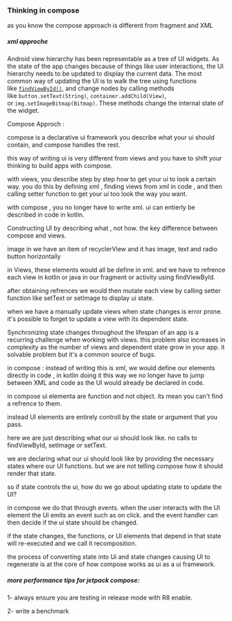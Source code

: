 ### Thinking in compose

as you know the compose approach is different from fragment and XML 



##### xml approche

Android view hierarchy has been representable as a tree of UI widgets. As the state of the app changes because of things like user interactions, the UI hierarchy needs to be updated to display the current data. The most common way of updating the UI is to walk the tree using functions like [`findViewById()`](https://developer.android.com/reference/android/view/View#findViewById(int)), and change nodes by calling methods like `button.setText(String)`, `container.addChild(View)`, or `img.setImageBitmap(Bitmap)`. These methods change the internal state of the widget.



Compose Approch :

compose is a declarative ui framework you describe what your ui should contain, and compose handles the rest.

this way of writing ui is very different from views and you have to shift your thinking to build apps with compose.



with views, you describe step by step how to get your ui to look a certain way. you do this by defining xml , finding views from xml  in code , and then calling setter function to get your ui too look the way you want.

with compose , you no longer have to write xml. ui can entierly be described in code in kotlin.

Constructing UI by describing  what , not how. the key difference between compose and views.



image in we have an item of recyclerView and it has image, text and radio button horizontally 


in Views, these elements would all be define in xml. and we have to refrence each view in kotlin or java in our fragment or activity using findViewById.

after obtaining refrences we would then mutate each view by calling setter function like setText or setImage to display  ui state.

when we have a manually update views when state changes is error prone. it's possible to forget to update a view with its dependent state.

Synchronizing state changes throughout the lifespan of an app is a recurring challenge when working with views. this problem also increases in complexity as the number of  views and dependent state grow in your app. it solvable problem but it's a common source of bugs.



in compose  : instead of writing this is xml, we would define our elements directly  in code , in kotlin doing it this way we no longer have to jump between XML and code as the UI would already be declared in code.

in compose  ui elementa are function and not object. its mean you can't find  a refrence to them.

instead UI elements are entirely controll by the state or argument that you pass.

here we are just describing what our ui should look like. no calls to findViewById, setImage or setText.

we are declaring what our ui should look like by providing the necessary states where our UI functions. but we are not telling compose how  it should render that state.

so if state controls the ui, how do we go about updating state to update the UI?

in compose we do that through events. when the user interacts with the UI element the UI emits an event such as on click. and the event handler can then decide if the ui state should be changed.

if the state changes, the functions, or UI elements that depend in that state will re-executed and we call it recomposition.



the process of converting state into Ui and state changes causing UI to regenerate is at the core of how compose works as ui as a ui framework.









##### more performance tips for jetpack compose:

1- always ensure you are testing in release mode with R8 enable.

2- write a benchmark












